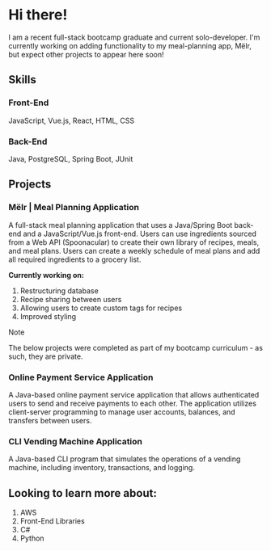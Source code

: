 # Hi there!
I am a recent full-stack bootcamp graduate and current solo-developer. I'm currently working on adding functionality to my meal-planning app, Mëlr, but expect other projects to appear here soon!

## Skills
### Front-End
JavaScript, Vue.js, React, HTML, CSS
### Back-End
Java, PostgreSQL, Spring Boot, JUnit


## Projects
### Mëlr | Meal Planning Application
A full-stack meal planning application that uses a Java/Spring Boot back-end and a JavaScript/Vue.js front-end. Users can use ingredients sourced from a Web API (Spoonacular) to create their own library of recipes, meals, and meal plans. Users can create a weekly schedule of meal plans and add all required ingredients to a grocery list.

**Currently working on:**
1. Restructuring database
2.  Recipe sharing between users
3. Allowing users to create custom tags for recipes
4. Improved styling

> [!NOTE]
> The below projects were completed as part of my bootcamp curriculum - as such, they are private.
### Online Payment Service Application
A Java-based online payment service application that allows authenticated users to send and receive payments to each other. The application utilizes client-server programming to manage user accounts, balances, and transfers between users.
### CLI Vending Machine Application
A Java-based CLI program that simulates the operations of a vending machine, including inventory, transactions, and logging.

## Looking to learn more about:
1. AWS
2. Front-End Libraries
3. C#
4. Python
<!--
**amartin329/amartin329** is a ✨ _special_ ✨ repository because its `README.md` (this file) appears on your GitHub profile.

Here are some ideas to get you started:

- 🔭 I’m currently working on ...
- 🌱 I’m currently learning ...
- 👯 I’m looking to collaborate on ...
- 🤔 I’m looking for help with ...
- 💬 Ask me about ...
- 📫 How to reach me: ...
- 😄 Pronouns: ...
- ⚡ Fun fact: ...
-->
